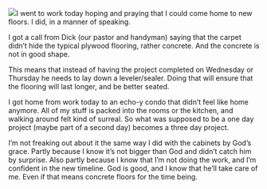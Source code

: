 ![](http://media.tumblr.com/tumblr_llsih7GsgD1qzqppu.jpg)I went to work
today hoping and praying that I could come home to new floors. I did, in
a manner of speaking.

I got a call from Dick (our pastor and handyman) saying that the carpet
didn’t hide the typical plywood flooring, rather concrete. And the
concrete is not in good shape.

This means that instead of having the project completed on Wednesday or
Thursday he needs to lay down a leveler/sealer. Doing that will ensure
that the flooring will last longer, and be better seated.

I got home from work today to an echo-y condo that didn’t feel like home
anymore. All of my stuff is packed into the rooms or the kitchen, and
walking around felt kind of surreal. So what was supposed to be a one
day project (maybe part of a second day) becomes a three day project.

I’m not freaking out about it the same way I did with the cabinets by
God’s grace. Partly because I know it’s not bigger than God and didn’t
catch him by surprise. Also partly because I know that I’m not doing the
work, and I’m confident in the new timeline. God is good, and I know
that he’ll take care of me. Even if that means concrete floors for the
time being.

